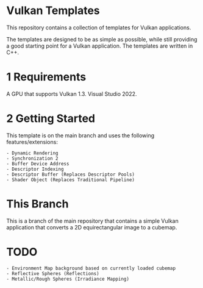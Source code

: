 # Vulkan Templates

This repository contains a collection of templates for Vulkan applications.

The templates are designed to be as simple as possible, while still providing a good starting point for a Vulkan application. The templates are written in C++.

# 1 Requirements

A GPU that supports Vulkan 1.3.
Visual Studio 2022.


# 2 Getting Started

This template is on the main branch and uses the following features/extensions:

	- Dynamic Rendering
	- Synchronization 2
	- Buffer Device Address
	- Descriptor Indexing
	- Descriptor Buffer (Replaces Descriptor Pools)
	- Shader Object (Replaces Traditional Pipeline)

# This Branch

This is a branch of the main repository that contains a simple Vulkan application that converts a 2D equirectangular image to a cubemap.

# TODO

	- Environment Map background based on currently loaded cubemap
	- Reflective Spheres (Reflections)
	- Metallic/Rough Spheres (Irradiance Mapping)